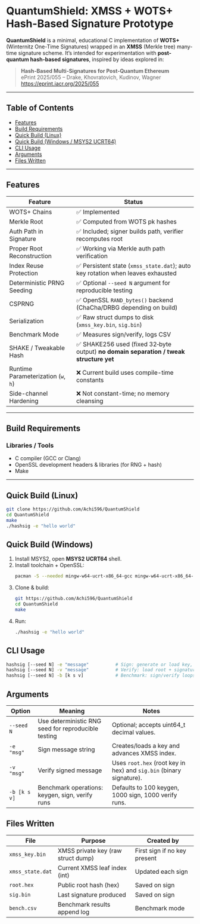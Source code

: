 # QuantumShield: XMSS + WOTS+ Hash-Based Signature Prototype

**QuantumShield** is a minimal, educational C implementation of **WOTS+** (Winternitz One-Time Signatures) wrapped in an **XMSS** (Merkle tree) many-time signature scheme. It’s intended for experimentation with **post-quantum hash-based signatures**, inspired by ideas explored in:

> **Hash-Based Multi-Signatures for Post-Quantum Ethereum**  
> ePrint 2025/055 – Drake, Khovratovich, Kudinov, Wagner  
> https://eprint.iacr.org/2025/055


---

## Table of Contents
- [Features](#features)
- [Build Requirements](#build-requirements)
- [Quick Build (Linux)](#quick-build-linux)
- [Quick Build (Windows / MSYS2 UCRT64)](#quick-build-windows--msys2-ucrt64)
- [CLI Usage](#cli-usage)
- [Arguments](#arguments)
- [Files Written](#files-written)


---

## Features

| Feature                                   | Status                                                                                     |
| ----------------------------------------- | ------------------------------------------------------------------------------------------ |
| WOTS+ Chains                              | ✅ Implemented                                                                              |
| Merkle Root                               | ✅ Computed from WOTS pk hashes                                                             |
| Auth Path in Signature                    | ✅ Included; signer builds path, verifier recomputes root                                   |
| Proper Root Reconstruction                | ✅ Working via Merkle auth path verification                                                |
| Index Reuse Protection                    | ✅ Persistent state (`xmss_state.dat`); auto key rotation when leaves exhausted             |
| Deterministic PRNG Seeding                | ✅ Optional `--seed N` argument for reproducible testing                                    |
| CSPRNG                                    | ✅ OpenSSL `RAND_bytes()` backend (ChaCha/DRBG depending on build)                          |
| Serialization                             | ✅ Raw struct dumps to disk (`xmss_key.bin`, `sig.bin`)                                     |
| Benchmark Mode                            | ✅ Measures sign/verify, logs CSV                                                           |
| SHAKE / Tweakable Hash                    | ✅ SHAKE256 used (fixed 32‑byte output) **no domain separation / tweak structure yet**      |
| Runtime Parameterization (`w`, `h`)       | ❌ Current build uses compile-time constants                                                |
| Side-channel Hardening                    | ❌ Not constant-time; no memory cleansing                                                   |


---

## Build Requirements

### Libraries / Tools
- C compiler (GCC or Clang)
- OpenSSL development headers & libraries (for RNG + hash)
- Make

---

## Quick Build (Linux)

```bash
git clone https://github.com/Achi596/QuantumShield
cd QuantumShield
make
./hashsig -e "hello world"
```

## Quick Build (Windows)
1. Install MSYS2, open **MSYS2 UCRT64** shell.
2. Install toolchain + OpenSSL:
    ```bash
    pacman -S --needed mingw-w64-ucrt-x86_64-gcc mingw-w64-ucrt-x86_64-openssl make
    ```
3. Clone & build:
    ```bash
    git https://github.com/Achi596/QuantumShield
    cd QuantumShield
    make
    ```
4. Run:
    ```bash
    ./hashsig -e "hello world"
    ```

## CLI Usage
```bash
hashsig [--seed N] -e "message"          # Sign: generate or load key, sign message, save state
hashsig [--seed N] -v "message"          # Verify: load root + signature, check vs message
hashsig [--seed N] -b [k s v]            # Benchmark: sign/verify loops (defaults 100 1000 1000)
```

## Arguments

| Option      | Meaning                                             | Notes                                                              |
|-------------|-----------------------------------------------------|--------------------------------------------------------------------|
| `--seed N`  | Use deterministic RNG seed for reproducible testing | Optional; accepts uint64_t decimal values.                         |
| `-e "msg"`  | Sign message string                                 | Creates/loads a key and advances XMSS index.                       |
| `-v "msg"`  | Verify signed message                               | Uses `root.hex` (root key in hex) and `sig.bin` (binary signature).|
| `-b [k s v]`| Benchmark operations: keygen, sign, verify runs     | Defaults to 100 keygen, 1000 sign, 1000 verify runs.               |

## Files Written

| File             | Purpose                            | Created by                   |
|------------------|------------------------------------|------------------------------|
| `xmss_key.bin`   | XMSS private key (raw struct dump) | First sign if no key present |
| `xmss_state.dat` | Current XMSS leaf index (int)      | Updated each sign            |
| `root.hex`       | Public root hash (hex)             | Saved on sign                |
| `sig.bin`        | Last signature produced            | Saved on sign                |
| `bench.csv`      | Benchmark results append log       | Benchmark mode               |


